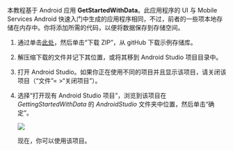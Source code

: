 本教程基于 Android 应用 **GetStartedWithData**。此应用程序的 UI 与 Mobile Services Android 快速入门中生成的应用程序相同，不过，前者的一些项本地存储在内存中。你将添加所需的代码，以便将数据保存到存储空间。

1. 通过单击<a href="https://github.com/Azure/mobile-services-samples" target="blank">此处</a>，然后单击“下载 ZIP”，从 gitHub 下载示例存储库。

2. 解压缩下载的文件并记下其位置，或将其移到 Android Studio 项目目录中。

3. 打开 Android Studio。如果你正在使用不同的项目并且显示该项目，请关闭该项目（“文件”= >“关闭项目”）。

4. 选择“打开现有 Android Studio 项目”，浏览到该项目在 *GettingStartedWithData* 的 *AndroidStudio* 文件夹中位置，然后单击“确定”。

     ![](./media/mobile-services-android-get-started/android-studio-import-project.png)

    现在，你可以使用该项目。
 
<!---HONumber=71-->